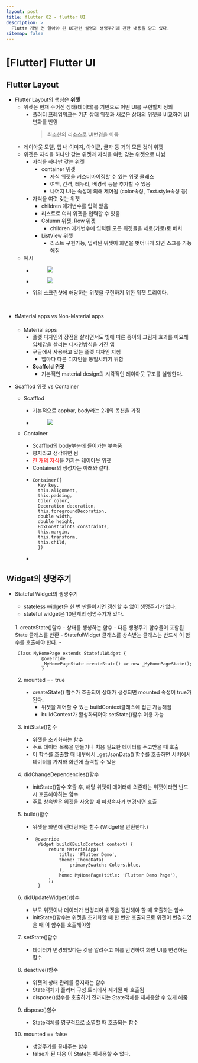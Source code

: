 ```yaml
---
layout: post
title: flutter 02 - flutter UI
description: >
  Flutte 개발 전 알아야 된 UI관련 설명과 생명주기에 관한 내용을 담고 있다.
sitemap: false
---
```


# [Flutter] Flutter UI

## Flutter Layout

- Flutter Layout의 핵심은 <strong>위젯</strong>
    - 위젯은 현재 주어진 상태(데이터)를 기반으로 어떤 UI를 구현할지 정의
        - 플러터 프레임워크는 기존 상태 위젯과 새로운 상태의 위젯을 비교하여 UI변화를 반영
            > 최소한의 리소스로 UI변경을 이룸
    - 레이아웃 모델, 앱 내 이미지, 아이콘, 글자 등 거의 모든 것이 위젯
    - 위젯은 자식을 하나만 갖는 위젯과 자식을 여럿 갖는 위젯으로 나뉨
       - 자식을 하나만 갖는 위젯
            - container 위젯
                - 자식 위젯을 커스터마이징할 수 있는 위젯 클래스
                - 여백, 간격, 테두리, 배경색 등을 추가할 수 있음
                - 나머지 UI는 속성에 의해 제어됨 (color속성, Text.style속성 등)
        - 자식을 여럿 갖는 위젯
            - children 매개변수를 입력 받음
            - 리스트로 여러 위젯을 입력할 수 있음
            - Column 위젯, Row 위젯
                - children 매개변수에 입력된 모든 위젯들을 세로(가로)로 베치
            - ListView 위젯
                - 리스트 구현가능, 입력된 위젯이 화면을 벗어나게 되면 스크롤 가능해짐
    - 예시
        - <figure>
            <image src="/Users/nahyun/Documents/Git/gitBlog/nan0silver.github.io/assets/img/blog/lakes-icons-visual.png">


        - <figure>
            <image src = "/Users/nahyun/Documents/Git/gitBlog/nan0silver.github.io/assets/img/blog/sample-flutter-layout.png">
        

        - 위의 스크린샷에 해당하는 위젯을 구현하기 위한 위젯 트리이다.
<br>

- ❗️Material apps vs Non-Material apps
    - Material apps
        - 플랫 디자인의 장점을 살리면서도 빛에 따른 종이의 그림자 효과를 이요해 입체감을 살리는 디자인방식을 가진 앱
        - 구글에서 사용하고 있는 플랫 디자인 지침
            - 앱마다 다른 디자인을 통일시키기 위함
        - <strong>Scaffold 위젯</strong>
            - 기본적인 material design의 시각적인 레이아웃 구조를 실행한다.

- Scafflod 위젯 vs Container
    - Scafflod
        - 기본적으로 appbar, body라는 2개의 옵션을 가짐
        - <figure>
            <image src = "/Users/nahyun/Documents/Git/gitBlog/nan0silver.github.io/assets/img/blog/flutter-scaffold.webp">
    
    - Container
        - Scafflod의 body부분에 들어가는 부속품
        - 봉지라고 생각하면 됨
        - <span style="color:red">한 개의 자식</span>을 가지는 레이아웃 위젯
        - Container의 생성자는 아래와 같다.
        - <pre><code>Container({
            Key key,
            this.alignment,
            this.padding,
            Color color,
            Decoration decoration,
            this.foregroundDecoration,
            double width,
            double height,
            BoxConstraints constraints,
            this.margin,
            this.transform,
            this.child,
            })</pre></code>
        - 


## Widget의 생명주기

- Stateful Widget의 생명주기
    - stateless widget은 한 번 만들어지면 갱신할 수 없어 생명주기가 없다.
    - stateful widget은 10단계의 생명주기가 있다. 
    <br>
    1. createState()함수
        - 상태를 생성하는 함수
        - 다른 생명주기 함수들이 포함된 State 클래스를 반환
        - StatefulWidget 클래스를 상속받는 클래스는 반드시 이 함수를 호출해야 한다.
        - <pre><code> Class MyHomePage extends StatefulWidget {
            @override
            _MyHomePageState createState() => new _MyHomePageState();
            } </code></pre>
    
    2. mounted == true
        - createState() 함수가 호출되어 상태가 생성되면 mounted 속성이 true가 된다.
            - 위젯을 제어할 수 있는 buildContext클래스에 접근 가능해짐
            - buildContext가 활성화되어야 setState()함수 이용 가능
        
    3. initState()함수
        - 위젯을 초기화하는 함수
        - 주로 데이터 목록을 만들거나 처음 필요한 데이터를 주고받을 때 호출
        - 이 함수를 호출할 때 내부에서 _getJsonData() 함수를 호출하면 서버에서 데이터를 가져와 화면에 출력할 수 있음

    4. didChangeDependencies()함수
        - initState()함수 호출 후, 해당 위젯이 데이터에 의존하는 위젯이라면 반드시 호출해야하는 함수
        - 주로 상속받은 위젯을 사용할 때 피상속자가 변경되면 호출
    
    5. build()함수
        - 위젯을 화면에 렌더링하는 함수 (Widget을 반환한다.)
        - <pre><code> @override
            Widget build(BuildContext context) {
                return MaterialApp(
                    title: 'Flutter Demo',
                    theme: ThemeData(
                        primarySwatch: Colors.blue,
                    ),
                    home: MyHomePage(title: 'Flutter Demo Page'),
                );
            }</code></pre>

    6. didUpdateWidget()함수
        - 부모 위젯이나 데이터가 변경되어 위젯을 갱신해야 할 때 호출하는 함수
        - initState()함수는 위젯을 초기화할 때 한 번만 호출되므로 위젯이 변경되었을 때 이 함수를 호출해야함
    
    7. setState()함수
        - 데이터가 변경되었다는 것을 알려주고 이를 반영하여 화면 UI를 변경하는 함수
        
    8. deactive()함수
        - 위젯의 상태 관리를 중지하는 함수
        - State객체가 플러터 구성 트리에서 제거될 때 호출됨
        - dispose()함수를 호출하기 전까지는 State객체를 재사용할 수 있게 해줌
    
    9. dispose()함수
        - State객체를 영구적으로 소멸할 때 호출되는 함수
        
    10. mounted == false
        - 생명주기를 끝내주는 함수
        - false가 된 다음 이 State는 재사용할 수 없다.

        

